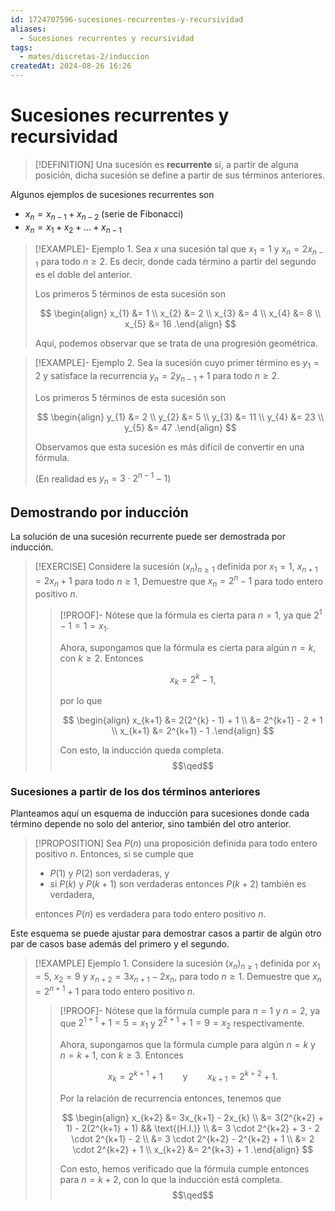 ```yaml
---
id: 1724707596-sucesiones-recurrentes-y-recursividad
aliases:
  - Sucesiones recurrentes y recursividad
tags:
  - mates/discretas-2/induccion
createdAt: 2024-08-26 16:26
---
```


# Sucesiones recurrentes y recursividad

> [!DEFINITION]
> Una sucesión es **recurrente** si, a partir de alguna posición, dicha sucesión se define a partir de sus términos anteriores.

Algunos ejemplos de sucesiones recurrentes son

- $x_{n} = x_{n-1} + x_{n-2}$ (serie de Fibonacci)
- $x_{n} = x_{1} + x_{2} + \ldots + x_{n-1}$

> [!EXAMPLE]- Ejemplo 1.
> Sea $x$ una sucesión tal que $x_{1} = 1$ y $x_{n} = 2x_{n-1}$ para todo $n \geq 2$. Es decir, donde cada término a partir del segundo es el doble del anterior.
> 
> Los primeros 5 términos de esta sucesión son
> 
> $$
> \begin{align}
> x_{1} &= 1 \\
> x_{2} &= 2 \\
> x_{3} &= 4 \\
> x_{4} &= 8 \\
> x_{5} &= 16
> .\end{align}
> $$
> 
> Aquí, podemos observar que se trata de una progresión geométrica.

> [!EXAMPLE]- Ejemplo 2.
> Sea la sucesión cuyo primer término es $y_{1} = 2$ y satisface la recurrencia $y_{n} = 2y_{n-1} + 1$ para todo $n \geq 2$.
> 
> Los primeros 5 términos de esta sucesión son
> 
> $$
> \begin{align}
> y_{1} &= 2 \\
> y_{2} &= 5 \\
> y_{3} &= 11 \\
> y_{4} &= 23 \\
> y_{5} &= 47
> .\end{align}
> $$
> 
> Observamos que esta sucesión es más difícil de convertir en una fórmula.
> 
> (En realidad es $y_{n} = 3 \cdot 2^{n-1} - 1$)

## Demostrando por inducción

La solución de una sucesión recurrente puede ser demostrada por inducción.

> [!EXERCISE]
> Considere la sucesión $(x_{n})_{n \geq 1}$ definida por $x_{1} = 1$, $x_{n+1} = 2x_{n} + 1$ para todo $n \geq 1$, Demuestre que $x_{n} = 2^{n} - 1$ para todo entero positivo $n$.
> 
> > [!PROOF]-
> > Nótese que la fórmula es cierta para $n = 1$, ya que $2^{1} - 1 = 1 = x_{1}$.
> > 
> > Ahora, supongamos que la fórmula es cierta para algún $n = k$, con $k \geq 2$. Entonces
> > 
> > $$
> > x_{k} = 2^{k} - 1
> > ,$$
> > 
> > por lo que
> > 
> > $$
> > \begin{align}
> > x_{k+1} &= 2(2^{k} - 1) + 1 \\
> > &= 2^{k+1} - 2 + 1 \\
> > x_{k+1} &= 2^{k+1} - 1
> > .\end{align}
> > $$
> > 
> > Con esto, la inducción queda completa.
> > $$\qed$$

### Sucesiones a partir de los dos términos anteriores

Planteamos aquí un esquema de inducción para sucesiones donde cada término depende no solo del anterior, sino también del otro anterior.

> [!PROPOSITION]
> Sea $P(n)$ una proposición definida para todo entero positivo $n$. Entonces, si se cumple que
> 
> - $P(1)$ y $P(2)$ son verdaderas, y
> - si $P(k)$ y $P(k + 1)$ son verdaderas entonces $P(k + 2)$ también es verdadera,
> 
> entonces $P(n)$ es verdadera para todo entero positivo $n$.

Este esquema se puede ajustar para demostrar casos a partir de algún otro par de casos base además del primero y el segundo.

> [!EXAMPLE] Ejemplo 1.
> Considere la sucesión $(x_{n})_{n \geq 1}$ definida por $x_{1} = 5$, $x_{2} = 9$ y $x_{n+2} = 3x_{n+1} - 2x_{n}$, para todo $n \geq 1$. Demuestre que $x_{n} = 2^{n+1} + 1$ para todo entero positivo $n$.
> 
> > [!PROOF]-
> > Nótese que la fórmula cumple para $n = 1$ y $n = 2$, ya que $2^{1+1} + 1 = 5 = x_{1}$ y $2^{2+1} + 1 = 9 = x_{2}$ respectivamente.
> > 
> > Ahora, supongamos que la fórmula cumple para algún $n = k$ y $n = k + 1$, con $k \geq 3$. Entonces
> > 
> > $$
> > x_{k} = 2^{k+1} + 1 \qquad \text{y} \qquad x_{k+1} = 2^{k+2} + 1
> > .$$
> > 
> > Por la relación de recurrencia entonces, tenemos que
> > 
> > $$
> > \begin{align}
> > x_{k+2} &= 3x_{k+1} - 2x_{k} \\
> > &= 3(2^{k+2} + 1) - 2(2^{k+1} + 1) && \text{(H.I.)} \\
> > &= 3 \cdot 2^{k+2} + 3 - 2 \cdot 2^{k+1} - 2 \\
> > &= 3 \cdot 2^{k+2} - 2^{k+2} + 1 \\
> > &= 2 \cdot 2^{k+2} + 1 \\
> > x_{k+2} &= 2^{k+3} + 1
> > .\end{align}
> > $$
> > 
> > Con esto, hemos verificado que la fórmula cumple entonces para $n = k + 2$, con lo que la inducción está completa.
> > $$\qed$$
